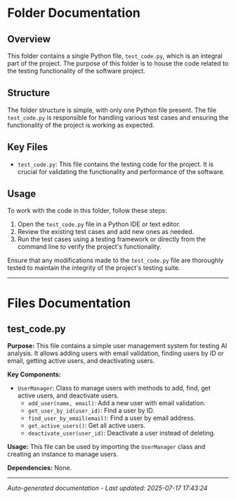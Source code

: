 # Folder Documentation

## Overview
This folder contains a single Python file, `test_code.py`, which is an integral part of the project. The purpose of this folder is to house the code related to the testing functionality of the software project.

## Structure
The folder structure is simple, with only one Python file present. The file `test_code.py` is responsible for handling various test cases and ensuring the functionality of the project is working as expected.

## Key Files
- `test_code.py`: This file contains the testing code for the project. It is crucial for validating the functionality and performance of the software.

## Usage
To work with the code in this folder, follow these steps:
1. Open the `test_code.py` file in a Python IDE or text editor.
2. Review the existing test cases and add new ones as needed.
3. Run the test cases using a testing framework or directly from the command line to verify the project's functionality.

Ensure that any modifications made to the `test_code.py` file are thoroughly tested to maintain the integrity of the project's testing suite.

---

# Files Documentation

## test_code.py

**Purpose:** This file contains a simple user management system for testing AI analysis. It allows adding users with email validation, finding users by ID or email, getting active users, and deactivating users.

**Key Components:**
- `UserManager`: Class to manage users with methods to add, find, get active users, and deactivate users.
  - `add_user(name, email)`: Add a new user with email validation.
  - `get_user_by_id(user_id)`: Find a user by ID.
  - `find_user_by_email(email)`: Find a user by email address.
  - `get_active_users()`: Get all active users.
  - `deactivate_user(user_id)`: Deactivate a user instead of deleting.

**Usage:** This file can be used by importing the `UserManager` class and creating an instance to manage users.

**Dependencies:** None.

---
*Auto-generated documentation - Last updated: 2025-07-17 17:43:24*
